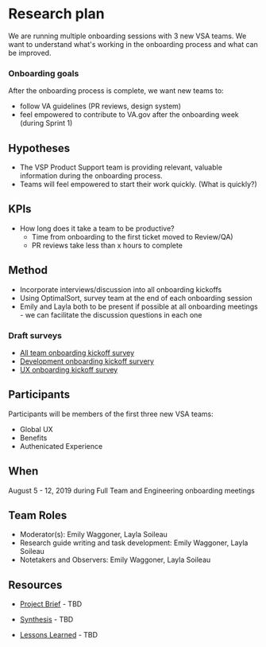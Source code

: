 # Research plan
We are running multiple onboarding sessions with 3 new VSA teams. We want to understand what's working in the  onboarding process and what can be improved.

### Onboarding goals
After the onboarding process is complete, we want new teams to:

- follow VA guidelines (PR reviews, design system)
- feel empowered to contribute to VA.gov after the onboarding week (during Sprint 1)

## Hypotheses
- The VSP Product Support team is providing relevant, valuable information during the onboarding process.
- Teams will feel empowered to start their work quickly. (What is quickly?)

## KPIs

* How long does it take a team to be productive?
   * Time from onboarding to the first ticket moved to Review/QA)
   * PR reviews take less than x hours to complete


## Method
- Incorporate interviews/discussion into all onboarding kickoffs
- Using OptimalSort, survey team at the end of each onboarding session
- Emily and Layla both to be present if possible at all onboarding meetings - we can facilitate the discussion questions in each one

### Draft surveys
* [All team onboarding kickoff survey](https://adhoc.optimalworkshop.com/questions/vsa-all-team-onboarding-0)
* [Development onboarding kickoff survery](https://adhoc.optimalworkshop.com/questions/dev-onboarding-0)
* [UX onboarding kickoff survey](https://adhoc.optimalworkshop.com/questions/vsa-ux-onboarding)

## Participants
Participants will be members of the first three new VSA teams:

* Global UX
* Benefits
* Authenicated Experience

## When
August 5 - 12, 2019 during Full Team and Engineering onboarding meetings

## Team Roles
- Moderator(s): Emily Waggoner, Layla Soileau
- Research guide writing and task development: Emily Waggoner, Layla Soileau 
- Notetakers and Observers: Emily Waggoner, Layla Soileau 

## Resources
- [Project Brief]() - TBD

- [Synthesis]() - TBD

- [Lessons Learned]() - TBD




